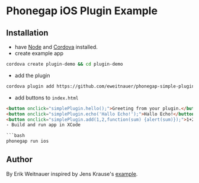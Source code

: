 # Phonegap iOS Plugin Example

## Installation

- have [Node](http://nodejs.org/) and [Cordova](http://cordova.apache.org/) installed.
- create example app
```bash
cordova create plugin-demo && cd plugin-demo
```
- add the plugin
```bash
cordova plugin add https://github.com/eweitnauer/phonegap-simple-plugin
```
- add buttons to `index.html`
```html
<button onclick="simplePlugin.hello();">Greeting from your plugin.</button>
<button onclick="simplePlugin.echo('Hallo Echo!');">Hallo Echo!</button>
<button onclick="simplePlugin.add(1,2,function(sum) {alert(sum)});">1+2=</button>
- Build and run app in XCode

```bash
phonegap run ios
```

## Author

By Erik Weitnauer inspired by Jens Krause's [example](https://github.com/sectore/phonegap3-native-ios-plugin).